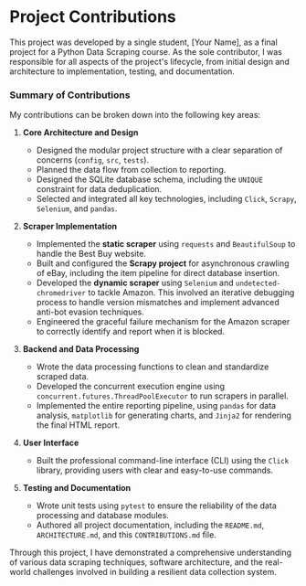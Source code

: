 # Project Contributions

This project was developed by a single student, [Your Name], as a final project for a Python Data Scraping course. As the sole contributor, I was responsible for all aspects of the project's lifecycle, from initial design and architecture to implementation, testing, and documentation.

### Summary of Contributions

My contributions can be broken down into the following key areas:

1.  **Core Architecture and Design**

    - Designed the modular project structure with a clear separation of concerns (`config`, `src`, `tests`).
    - Planned the data flow from collection to reporting.
    - Designed the SQLite database schema, including the `UNIQUE` constraint for data deduplication.
    - Selected and integrated all key technologies, including `Click`, `Scrapy`, `Selenium`, and `pandas`.

2.  **Scraper Implementation**

    - Implemented the **static scraper** using `requests` and `BeautifulSoup` to handle the Best Buy website.
    - Built and configured the **Scrapy project** for asynchronous crawling of eBay, including the item pipeline for direct database insertion.
    - Developed the **dynamic scraper** using `Selenium` and `undetected-chromedriver` to tackle Amazon. This involved an iterative debugging process to handle version mismatches and implement advanced anti-bot evasion techniques.
    - Engineered the graceful failure mechanism for the Amazon scraper to correctly identify and report when it is blocked.

3.  **Backend and Data Processing**

    - Wrote the data processing functions to clean and standardize scraped data.
    - Developed the concurrent execution engine using `concurrent.futures.ThreadPoolExecutor` to run scrapers in parallel.
    - Implemented the entire reporting pipeline, using `pandas` for data analysis, `matplotlib` for generating charts, and `Jinja2` for rendering the final HTML report.

4.  **User Interface**

    - Built the professional command-line interface (CLI) using the `Click` library, providing users with clear and easy-to-use commands.

5.  **Testing and Documentation**
    - Wrote unit tests using `pytest` to ensure the reliability of the data processing and database modules.
    - Authored all project documentation, including the `README.md`, `ARCHITECTURE.md`, and this `CONTRIBUTIONS.md` file.

Through this project, I have demonstrated a comprehensive understanding of various data scraping techniques, software architecture, and the real-world challenges involved in building a resilient data collection system.
